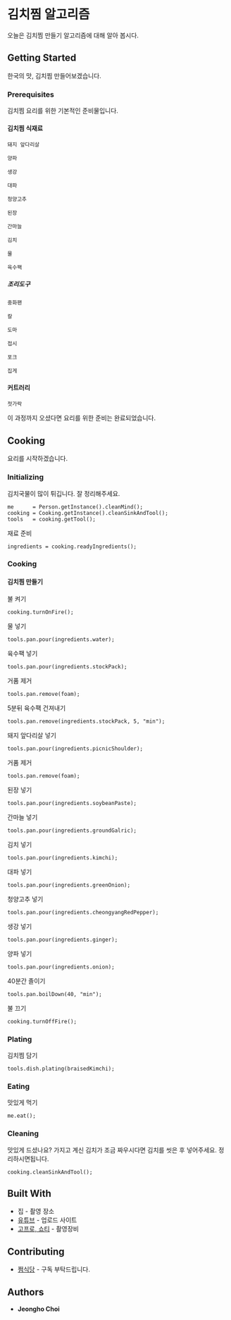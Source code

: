 # 김치찜 알고리즘

오늘은 김치찜 만들기 알고리즘에 대해 알아 봅시다.

## Getting Started

한국의 맛, 김치찜 만들어보겠습니다.
 
### Prerequisites

김치찜 요리를 위한 기본적인 준비물입니다.

#### 김치찜 식재료

```
돼지 앞다리살
```
```
양파
```
```
생강
```
```
대파
```
```
청양고추
```
```
된장
```
```
간마늘
```
```
김치
```
```
물
```
```
육수팩
```

##### 조리도구

```
중화팬
```
```
칼
```
```
도마
```
```
접시
```
```
포크
```
```
집게
```

#### 커트러리

```
젓가락
```

이 과정까지 오셨다면 요리를 위한 준비는 완료되었습니다.

## Cooking

요리를 시작하겠습니다.

### Initializing

김치국물이 많이 튀깁니다. 잘 정리해주세요.
```
me      = Person.getInstance().cleanMind();
cooking = Cooking.getInstance().cleanSinkAndTool();
tools   = cooking.getTool();
```

재료 준비
```
ingredients = cooking.readyIngredients();
```

### Cooking

#### 김치찜 만들기

불 켜기
```
cooking.turnOnFire();
```

물 넣기
```
tools.pan.pour(ingredients.water);
```

육수팩 넣기
```
tools.pan.pour(ingredients.stockPack);
```

거품 제거
```
tools.pan.remove(foam);
```

5분뒤 육수팩 건져내기
```
tools.pan.remove(ingredients.stockPack, 5, "min");
```

돼지 앞다리살 넣기
```
tools.pan.pour(ingredients.picnicShoulder);
```

거품 제거
```
tools.pan.remove(foam);
```

된장 넣기
```
tools.pan.pour(ingredients.soybeanPaste);
```

간마늘 넣기
```
tools.pan.pour(ingredients.groundGalric);
```

김치 넣기
```
tools.pan.pour(ingredients.kimchi);
```

대파 넣기
```
tools.pan.pour(ingredients.greenOnion);
```

청양고추 넣기
```
tools.pan.pour(ingredients.cheongyangRedPepper);
```

생강 넣기
```
tools.pan.pour(ingredients.ginger);
```

양파 넣기
```
tools.pan.pour(ingredients.onion);
```

40분간 졸이기 
```
tools.pan.boilDown(40, "min");
```

불 끄기
```
cooking.turnOffFire();
```

### Plating

김치찜 담기
```
tools.dish.plating(braisedKimchi);
```
### Eating

맛있게 먹기
```
me.eat();
```

### Cleaning

맛있게 드셨나요? 가지고 계신 김치가 조금 짜우시다면 김치를 씻은 후 넣어주세요. 정리하시면됩니다.

```
cooking.cleanSinkAndTool();
```

## Built With

* 집 - 촬영 장소
* [유튜브](https://www.youtube.com/@wjdgh) - 업로드 사이트
* [고프로, 쇼티](https://gopro.com/ko/kr/) - 촬영장비

## Contributing

* [쩜식당](https://www.youtube.com/@wjdgh) - 구독 부탁드립니다.

## Authors

* **Jeongho Choi**
